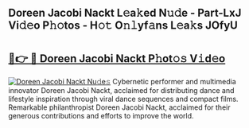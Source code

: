 ## Doreen Jacobi Nackt L𝚎a𝚔ed N𝚞𝚍e - Part-LxJ Vi𝚍𝚎o P𝚑𝚘tos - H𝚘𝚝 O𝚗𝚕yf𝚊ns L𝚎a𝚔s JOfyU

# <h2><a href="http://kff0nhk.oniu.top/?m=Doreen+Jacobi+Nackt">🔗👉 🔴 Doreen Jacobi Nackt P𝚑ot𝚘𝚜 V𝚒d𝚎o</a></h2>

[![Doreen Jacobi Nackt Nu𝚍e𝚜](https://i.imgur.com/0qMVB7G.gif)](http://kff0nhk.oniu.top/?m=Doreen+Jacobi+Nackt)
Cybernetic performer and multimedia innovator Doreen Jacobi Nackt, acclaimed for distributing dance and lifestyle inspiration through viral dance sequences and compact films. Remarkable philanthropist Doreen Jacobi Nackt, acclaimed for their generous contributions and efforts to improve the world.  
